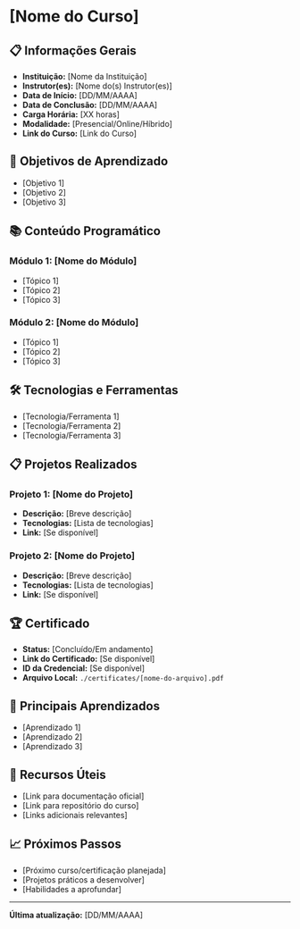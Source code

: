 # [Nome do Curso]

## 📋 Informações Gerais
- **Instituição:** [Nome da Instituição]
- **Instrutor(es):** [Nome do(s) Instrutor(es)]
- **Data de Início:** [DD/MM/AAAA]
- **Data de Conclusão:** [DD/MM/AAAA]
- **Carga Horária:** [XX horas]
- **Modalidade:** [Presencial/Online/Híbrido]
- **Link do Curso:** [Link do Curso]

## 🎯 Objetivos de Aprendizado
- [Objetivo 1]
- [Objetivo 2]
- [Objetivo 3]

## 📚 Conteúdo Programático
### Módulo 1: [Nome do Módulo]
- [Tópico 1]
- [Tópico 2]
- [Tópico 3]

### Módulo 2: [Nome do Módulo]
- [Tópico 1]
- [Tópico 2]
- [Tópico 3]

## 🛠️ Tecnologias e Ferramentas
- [Tecnologia/Ferramenta 1]
- [Tecnologia/Ferramenta 2]
- [Tecnologia/Ferramenta 3]

## 📋 Projetos Realizados
### Projeto 1: [Nome do Projeto]
- **Descrição:** [Breve descrição]
- **Tecnologias:** [Lista de tecnologias]
- **Link:** [Se disponível]

### Projeto 2: [Nome do Projeto]
- **Descrição:** [Breve descrição]
- **Tecnologias:** [Lista de tecnologias]
- **Link:** [Se disponível]

## 🏆 Certificado
- **Status:** [Concluído/Em andamento]
- **Link do Certificado:** [Se disponível]
- **ID da Credencial:** [Se disponível]
- **Arquivo Local:** `./certificates/[nome-do-arquivo].pdf`

## 📝 Principais Aprendizados
- [Aprendizado 1]
- [Aprendizado 2]
- [Aprendizado 3]

## 🔗 Recursos Úteis
- [Link para documentação oficial]
- [Link para repositório do curso]
- [Links adicionais relevantes]

## 📈 Próximos Passos
- [Próximo curso/certificação planejada]
- [Projetos práticos a desenvolver]
- [Habilidades a aprofundar]

---
**Última atualização:** [DD/MM/AAAA]
